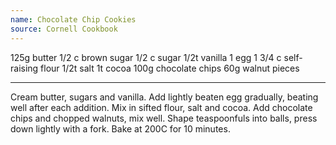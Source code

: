 ```yaml
---
name: Chocolate Chip Cookies
source: Cornell Cookbook
---
```


125g butter
1/2 c brown sugar
1/2 c sugar
1/2t vanilla
1 egg
1 3/4 c self-raising flour
1/2t salt
1t cocoa
100g chocolate chips
60g walnut pieces

---

Cream butter, sugars and vanilla.  Add lightly beaten egg gradually, beating well after each addition.  Mix in sifted flour, salt and cocoa.  Add chocolate chips and chopped walnuts, mix well.  Shape teaspoonfuls into balls, press down lightly with a fork.  Bake at 200C for 10 minutes.

